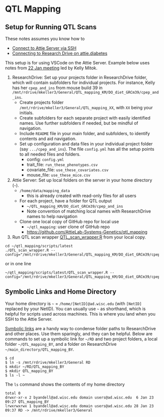 # QTL Mapping

## Setup for Running QTL Scans

These notes assumes you know how to

- [Connect to Attie Server via SSH](Connecting.md)
- [Connecting to Research Drive on attie.diabetes](research-drive.md)

This setup is for using VSCode on the Attie Server.
Example below uses notes from
[22 Jan meeting](https://github.com/AttieLab-Systems-Genetics/qtl_mapping/blob/main/Meeting_Minutes.md#15-Jan-2025)
led by Kelly Mitok.

1. ResearchDrive: Set up your projects folder in ResearchDrive folder, which will contain subfolders for individual projects.
For instance, Kelly has her `cpep_and_ins` from mouse build 39 in
`/mnt/rdrive/mkeller3/General/QTL_mapping_KM/DO_diet_GRCm39/cpep_and_ins`.
    - Create projects folder `/mnt/rdrive/mkeller3/General/QTL_mapping_XX`, with `XX` being your initials.
    - Create subfolders for each separate project with easily identified names.
      Use further subfolders if needed, but be mindful of navigation.
    - Include `README` file in your main folder, and subfolders, to identify contents and aid navigation.
    - Set up configuration and data files in your individual project folder (say `.../cpep_and_ins`).
The file `config.yml` has all the setup points to all needed files and folders.
        - config: `config.yml`
        - trait_file: `run_these_phenotypes.csv`
        - covariate_file: `use_these_covariates.csv`
        - mouse_file: `use_these_mice.csv`
2. Attie Server: Set up local folders on the server in your home directory (`~`).
    - `/home/data/mapping_data`
        - this is already created with read-only files for all users
    - For each project, have a folder for QTL output
        - `~/QTL_mapping_KM/DO_diet_GRCm39/cpep_and_ins`
        - Note convention of matching local names with ResearchDrive names to help navigation
    - Clone one local copy of GitHub repo for local use
        - `~/qtl_mapping`: user clone of GitHub repo
        - <https://github.com/AttieLab-Systems-Genetics/qtl_mapping>
3. Run QTL scan wrapper
[QTL_scan_wrapper.R](https://github.com/AttieLab-Systems-Genetics/qtl_mapping/blob/main/scripts/latest/QTL_scan_wrapper.R)
from your local copy.

```
cd ~/qtl_mapping/scripts/latest
./QTL_scan_wrapper.R --config="/mnt/rdrive/mkeller3/General/QTL_mapping_KM/DO_diet_GRCm39/cpep_and_ins/config.yml`
```

or in one line

```
~/qtl_mapping/scripts/latest/QTL_scan_wrapper.R --config="/mnt/rdrive/mkeller3/General/QTL_mapping_KM/DO_diet_GRCm39/cpep_and_ins/config.yml`
```

## Symbolic Links and Home Directory

Your home directory is `~` = `/home/[NetID]@ad.wisc.edu` (with `[NetID]` replaced by your NetID).
You can usually use `~` as shorthand, which is helpful for scripts used across machines.
This is where you land when you SSH to the Attie Server.

[Symbolic links](https://www.freecodecamp.org/news/symlink-tutorial-in-linux-how-to-create-and-remove-a-symbolic-link/)
are a handy way to condense folder paths to ResearchDrive and other places.
Use them sparingly, and they can be helpful.
Below are commands to set up a symbolic link for `~/RD` and two project folders,
a local folder `~/QTL_mapping_BY`, and a folder on ResearchDrive `~/main_directory/QTL_mapping_BY`.

```
$ cd
$ ln -s /mnt/rdrive/mkeller3/General RD
$ mkdir ~/RD/QTL_mapping_BY
$ mkdir QTL_mapping_BY
$ ls -l ~
```

The `ls` command shows the contents of my home directory

```
total 0
drwxr-xr-x 2 byandell@ad.wisc.edu domain users@ad.wisc.edu  6 Jan 23 09:27 QTL_mapping_BY
lrwxrwxrwx 1 byandell@ad.wisc.edu domain users@ad.wisc.edu 28 Jan 23 09:37 RD -> /mnt/rdrive/mkeller3/General
```


